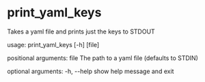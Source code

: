 # print_yaml_keys
Takes a yaml file and prints just the keys to STDOUT

usage: print_yaml_keys [-h] [file]

positional arguments:
  file        The path to a yaml file (defaults to STDIN)

  optional arguments:
    -h, --help  show help message and exit
